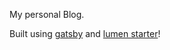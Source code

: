 My personal Blog. 

Built using [gatsby](https://github.com/gatsbyjs/gatsby) and [lumen starter](https://github.com/alxshelepenok/gatsby-starter-lumen)! 
